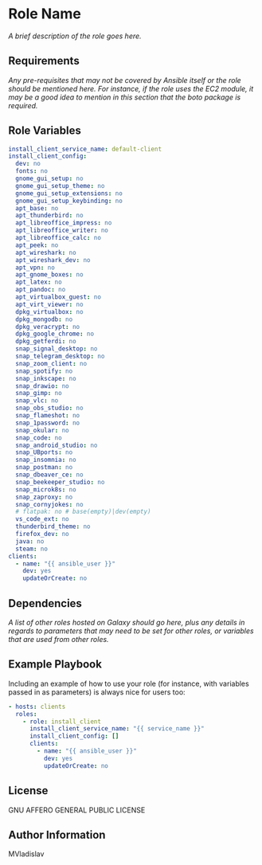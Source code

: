 # Role Name

_A brief description of the role goes here._

## Requirements

_Any pre-requisites that may not be covered by Ansible itself or the role should be mentioned here. For instance, if the role uses the EC2 module, it may be a good idea to mention in this section that the boto package is required._

## Role Variables

```yml
install_client_service_name: default-client
install_client_config:
  dev: no
  fonts: no
  gnome_gui_setup: no
  gnome_gui_setup_theme: no
  gnome_gui_setup_extensions: no
  gnome_gui_setup_keybinding: no
  apt_base: no
  apt_thunderbird: no
  apt_libreoffice_impress: no
  apt_libreoffice_writer: no
  apt_libreoffice_calc: no
  apt_peek: no
  apt_wireshark: no
  apt_wireshark_dev: no
  apt_vpn: no
  apt_gnome_boxes: no
  apt_latex: no
  apt_pandoc: no
  apt_virtualbox_guest: no
  apt_virt_viewer: no
  dpkg_virtualbox: no
  dpkg_mongodb: no
  dpkg_veracrypt: no
  dpkg_google_chrome: no
  dpkg_getferdi: no
  snap_signal_desktop: no
  snap_telegram_desktop: no
  snap_zoom_client: no
  snap_spotify: no
  snap_inkscape: no
  snap_drawio: no
  snap_gimp: no
  snap_vlc: no
  snap_obs_studio: no
  snap_flameshot: no
  snap_1password: no
  snap_okular: no
  snap_code: no
  snap_android_studio: no
  snap_UBports: no
  snap_insomnia: no
  snap_postman: no
  snap_dbeaver_ce: no
  snap_beekeeper_studio: no
  snap_microk8s: no
  snap_zaproxy: no
  snap_cornyjokes: no
  # flatpak: no # base(empty)|dev(empty)
  vs_code_ext: no
  thunderbird_theme: no
  firefox_dev: no
  java: no
  steam: no
clients:
  - name: "{{ ansible_user }}"
    dev: yes
    updateOrCreate: no
```

## Dependencies

_A list of other roles hosted on Galaxy should go here, plus any details in regards to parameters that may need to be set for other roles, or variables that are used from other roles._

## Example Playbook

Including an example of how to use your role (for instance, with variables passed in as parameters) is always nice for users too:

```yml
- hosts: clients
  roles:
    - role: install_client
      install_client_service_name: "{{ service_name }}"
      install_client_config: []
      clients:
        - name: "{{ ansible_user }}"
          dev: yes
          updateOrCreate: no
```

## License

GNU AFFERO GENERAL PUBLIC LICENSE

## Author Information

MVladislav
